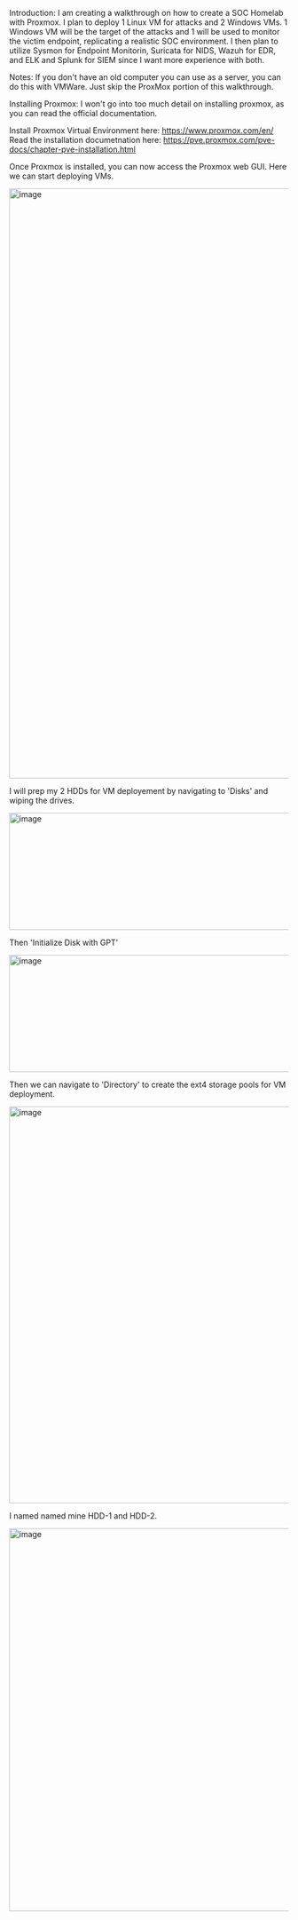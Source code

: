 Introduction: I am creating a walkthrough on how to create a SOC Homelab with Proxmox. I plan to deploy 1 Linux VM for attacks and 2 Windows VMs. 1 Windows VM will be the target of the attacks and 1 will be used to monitor the victim endpoint, replicating a realistic SOC environment. I then plan to utilize Sysmon for Endpoint Monitorin, Suricata for NIDS, Wazuh for EDR, and ELK and Splunk for SIEM since I want more experience with both.

Notes: If you don't have an old computer you can use as a server, you can do this with VMWare. Just skip the ProxMox portion of this walkthrough.


Installing Proxmox: I won't go into too much detail on installing proxmox, as you can read the official documentation. 

Install Proxmox Virtual Environment here: https://www.proxmox.com/en/
Read the installation documetnation here: https://pve.proxmox.com/pve-docs/chapter-pve-installation.html

Once Proxmox is installed, you can now access the Proxmox web GUI. Here we can start deploying VMs. 

<img width="2552" height="1063" alt="image" src="https://github.com/user-attachments/assets/d63ff8f7-252b-423e-b310-53465f9475dd" />

I will prep my 2 HDDs for VM deployement by navigating to 'Disks' and wiping the drives.

<img width="1192" height="211" alt="image" src="https://github.com/user-attachments/assets/f3733878-f3c5-49cd-8b5f-b29e1844f7c0" />

Then 'Initialize Disk with GPT'

<img width="1187" height="211" alt="image" src="https://github.com/user-attachments/assets/8abc9462-9ede-41e5-94a3-e3f6217dc77d" />

Then we can navigate to 'Directory' to create the ext4 storage pools for VM deployment. 

<img width="1097" height="715" alt="image" src="https://github.com/user-attachments/assets/f5e9c946-13e7-49e5-8e05-8ad7d2fcae1b" />

I named named mine HDD-1 and HDD-2.

<img width="1405" height="690" alt="image" src="https://github.com/user-attachments/assets/16ef7a69-322b-4354-9d0d-0e9553c2eb83" />
